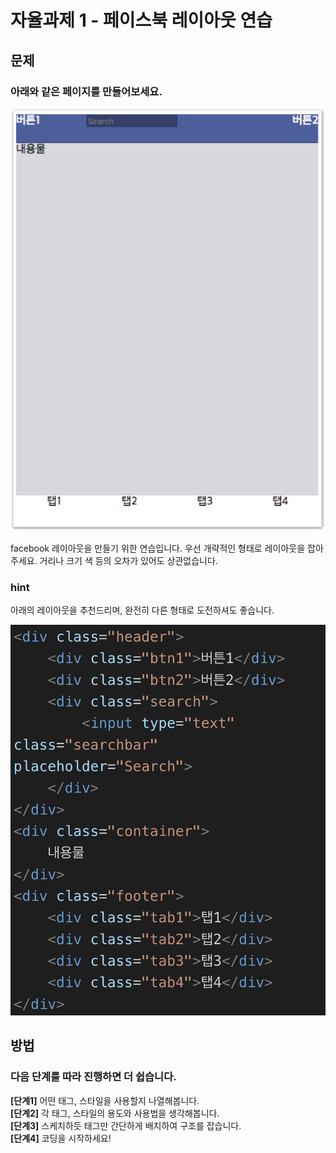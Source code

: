 # 자율과제 1 - 페이스북 레이아웃 연습

## 문제

### 아래와 같은 페이지를 만들어보세요.

![&#xB611;&#xAC19;&#xC774; &#xB9CC;&#xB4E4;&#xC5B4;&#xBCF4;&#xC138;&#xC694;.](../../.gitbook/assets/image%20%2823%29.png)

facebook 레이아웃을 만들기 위한 연습입니다. 우선 개략적인 형태로 레이아웃을 잡아주세요. 거리나 크기 색 등의 오차가 있어도 상관없습니다.

### hint

아래의 레이아웃을 추천드리며, 완전히 다른 형태로 도전하셔도 좋습니다.

![](../../.gitbook/assets/image%20%2849%29.png)

## 방법

### 다음 단계를 따라 진행하면 더 쉽습니다.

**\[단계1\]** 어떤 태그, 스타일을 사용할지 나열해봅니다.  
**\[단계2\]** 각 태그, 스타일의 용도와 사용법을 생각해봅니다.  
**\[단계3\]** 스케치하듯 태그만 간단하게 배치하여 구조를 잡습니다.  
**\[단계4\]** 코딩을 시작하세요!



